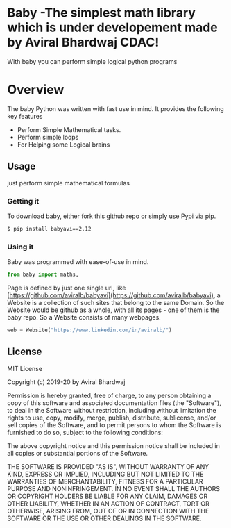 # Baby -The simplest math library which is under developement made by Aviral Bhardwaj CDAC!

With baby you can perform simple logical python programs
# Overview
The baby Python was written with fast use in mind. It provides the following key features

  - Perform Simple Mathematical tasks.
  - Perform simple loops
  - For Helping some Logical brains


## Usage

just perform simple mathematical formulas

###  Getting it

To download baby, either fork this github repo or simply use Pypi via pip.
```sh
$ pip install babyavi==2.12
```

### Using it

Baby was programmed with ease-of-use in mind.

```Python
from baby import maths,
```


Page is defined by just one single  url, 
like [https://github.com/aviralb/babyavi](https://github.com/aviralb/babyavi), a Website 
is a collection of such sites that belong to the same Domain. So the Website would be github as a whole, 
with all its pages - one of them is the baby repo. So a Website consists of many webpages. 



```Python
web = Website("https://www.linkedin.com/in/aviralb/")
```





License
----

MIT License

Copyright (c) 2019-20 by Aviral Bhardwaj

Permission is hereby granted, free of charge, to any person obtaining a copy
of this software and associated documentation files (the "Software"), to deal
in the Software without restriction, including without limitation the rights
to use, copy, modify, merge, publish, distribute, sublicense, and/or sell
copies of the Software, and to permit persons to whom the Software is
furnished to do so, subject to the following conditions:

The above copyright notice and this permission notice shall be included in all
copies or substantial portions of the Software.

THE SOFTWARE IS PROVIDED "AS IS", WITHOUT WARRANTY OF ANY KIND, EXPRESS OR
IMPLIED, INCLUDING BUT NOT LIMITED TO THE WARRANTIES OF MERCHANTABILITY,
FITNESS FOR A PARTICULAR PURPOSE AND NONINFRINGEMENT. IN NO EVENT SHALL THE
AUTHORS OR COPYRIGHT HOLDERS BE LIABLE FOR ANY CLAIM, DAMAGES OR OTHER
LIABILITY, WHETHER IN AN ACTION OF CONTRACT, TORT OR OTHERWISE, ARISING FROM,
OUT OF OR IN CONNECTION WITH THE SOFTWARE OR THE USE OR OTHER DEALINGS IN THE
SOFTWARE.


